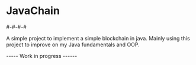 # JavaChain

#-#-#-#

A simple project to implement a simple blockchain in java. Mainly using this project to improve on my Java fundamentals and OOP.

----- Work in progress ------

